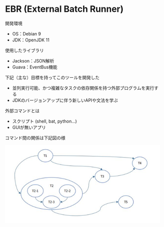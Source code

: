 # EBR (External Batch Runner)

開発環境

- OS：Debian 9
- JDK：OpenJDK 11

使用したライブラリ

- Jackson：JSON解析
- Guava：EventBus機能

下記（主な）目標を持ってこのツールを開発した

- 並列実行可能、かつ複雑なタスクの依存関係を持つ外部プログラムを実行する
- JDKのバージョンアップに伴う新しいAPIや文法を学ぶ

外部コマンドとは

- スクリプト (shell, bat, python...)
- GUIが無いアプリ

コマンド間の関係は下記図の様

![image](https://github.com/catforward/ebr/raw/master/images/sample_task_flow.jpg)

